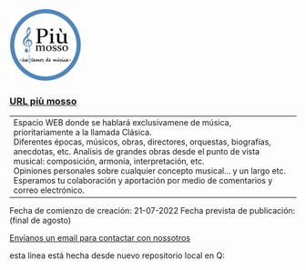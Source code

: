 <img src="/imagenes/logo%20nuevo%20512x512.png" alt="logo - più mosso" width="25%"></img>

<h3><a href="https://piumosso.net">URL più mosso</a></h3>

<table>
    <tr>
        <td>Espacio WEB donde se hablará exclusivamene de música, prioritariamente a la llamada Clásica.<br>
Diferentes épocas, músicos, obras, directores, orquestas, biografías, anecdotas, etc.
Analisis de grandes obras desde el punto de vista musical: composición, armonía, interpretación, etc.<br>
Opiniones personales sobre cualquier concepto musical... y un largo etc.<br>
Esperamos tu colaboración y aportación por medio de comentarios y correo electrónico.</td>
    </tr>
</table>

Fecha de comienzo de creación: 21-07-2022
Fecha prevista de publicación: (final de agosto)

<a href="mailto:admin@piumosso.net">Envíanos un email para contactar con nossotros</a>

esta linea está hecha desde nuevo repositorio local en Q:
